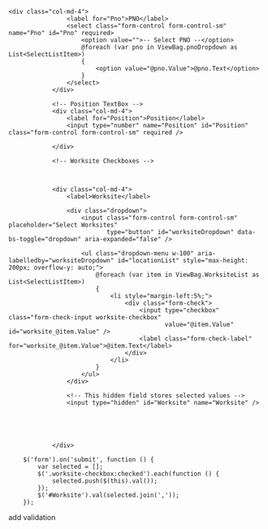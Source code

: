 	<div class="col-md-4">
					<label for="Pno">PNO</label>
					<select class="form-control form-control-sm" name="Pno" id="Pno" required>
						<option value="">-- Select PNO --</option>
						@foreach (var pno in ViewBag.pnoDropdown as List<SelectListItem>)
						{
							<option value="@pno.Value">@pno.Text</option>
						}
					</select>
				</div>

				<!-- Position TextBox -->
				<div class="col-md-4">
					<label for="Position">Position</label>
					<input type="number" name="Position" id="Position" class="form-control form-control-sm" required />

				</div>

				<!-- Worksite Checkboxes -->



				<div class="col-md-4">
					<label>Worksite</label>

					<div class="dropdown">
						<input class="form-control form-control-sm" placeholder="Select Worksites"
							   type="button" id="worksiteDropdown" data-bs-toggle="dropdown" aria-expanded="false" />

						<ul class="dropdown-menu w-100" aria-labelledby="worksiteDropdown" id="locationList" style="max-height: 200px; overflow-y: auto;">
							@foreach (var item in ViewBag.WorksiteList as List<SelectListItem>)
							{
								<li style="margin-left:5%;">
									<div class="form-check">
										<input type="checkbox" class="form-check-input worksite-checkbox"
											   value="@item.Value" id="worksite_@item.Value" />
										<label class="form-check-label" for="worksite_@item.Value">@item.Text</label>
									</div>
								</li>
							}
						</ul>
					</div>

					<!-- This hidden field stores selected values -->
					<input type="hidden" id="Worksite" name="Worksite" />





				</div>

		$('form').on('submit', function () {
			var selected = [];
			$('.worksite-checkbox:checked').each(function () {
				selected.push($(this).val());
			});
			$('#Worksite').val(selected.join(','));
		});



  add validation 
